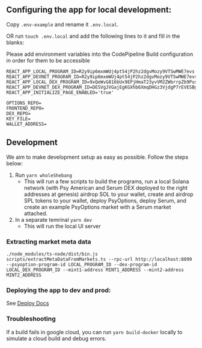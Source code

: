## Configuring the app for local development:

Copy `.env-example` and rename it `.env.local`.

OR run `touch .env.local` and add the following lines to it and fill in the blanks:

Please add environment variables into the CodePipeline Build configuration in order for them to be accessible

```
REACT_APP_LOCAL_PROGRAM_ID=R2y9ip6mxmWUj4pt54jP2hz2dgvMozy9VTSwMWE7evs
REACT_APP_DEVNET_PROGRAM_ID=R2y9ip6mxmWUj4pt54jP2hz2dgvMozy9VTSwMWE7evs
REACT_APP_LOCAL_DEX_PROGRAM_ID=9xQeWvG816bUx9EPjHmaT23yvVM2ZWbrrpZb9PusVFin
REACT_APP_DEVNET_DEX_PROGRAM_ID=DESVgJVGajEgKGXhb6XmqDHGz3VjdgP7rEVESBgxmroY
REACT_APP_INITIALIZE_PAGE_ENABLED='true'

OPTIONS_REPO=
FRONTEND_REPO=
DEX_REPO=
KEY_FILE=
WALLET_ADDRESS=
```

## Development

We aim to make development setup as easy as possible. Follow the steps below:

1. Run `yarn wholeShebang`
   - This will run a few scripts to build the programs, run a local Solana network (with
     Psy American and Serum DEX deployed to the right addresses at genesis) airdrop SOL to
     your wallet, create and airdrop SPL tokens to your wallet, deploy PsyOptions,
     deploy Serum, and create an example PsyOptions market with a Serum market attached.
2. In a separate temrinal `yarn dev`
   - This will run the local UI server

### Extracting market meta data

```console
./node_modules/ts-node/dist/bin.js scripts/extractMetaDataFromMarkets.ts --rpc-url http://localhost:8899 --psyoption-program-id LOCAL_PROGRAM_ID --dex-program-id LOCAL_DEX_PROGRAM_ID --mint1-address MINT1_ADDRESS --mint2-address MINT2_ADDRESS
```

### Deploying the app to dev and prod:

See <a href="https://github.com/mithraiclabs/solana-options-frontend/blob/master/docs/Deploying.md">Deploy Docs</a>

### Troubleshooting

If a build fails in google cloud, you can run `yarn build-docker` locally to simulate a cloud build and debug errors.
